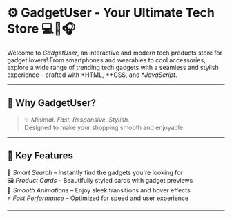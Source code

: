 # ⚙ GadgetUser - Your Ultimate Tech Store 💻📱🎧

Welcome to *GadgetUser*, an interactive and modern tech products store for gadget lovers! From smartphones and wearables 
to cool accessories, explore a wide range of trending tech gadgets with a seamless and stylish experience – crafted with
 *HTML, **CSS, and **JavaScript*.

---

## 🌟 Why GadgetUser?

> ✨ *Minimal. Fast. Responsive. Stylish.*  
> Designed to make your shopping smooth and enjoyable.

---
## 🚀 Key Features

🔎 *Smart Search* – Instantly find the gadgets you're looking for  
🖼 *Product Cards* – Beautifully styled cards with gadget previews  
🎨 *Smooth Animations* – Enjoy sleek transitions and hover effects  
⚡ *Fast Performance* – Optimized for speed and user experience  

---

